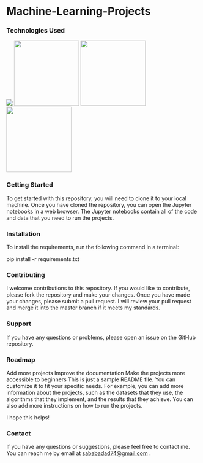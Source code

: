 # Machine-Learning-Projects
### Technologies Used  
![](https://forthebadge.com/images/badges/made-with-python.svg) 
<img target="_blank" src="https://raw.githubusercontent.com/scikit-learn/scikit-learn/main/doc/logos/scikit-learn-logo.png" width=170>
<img target="_blank" src="https://github.com/ditikrushna/End-to-End-Diabetes-Prediction-Application-Using-Machine-Learning/blob/master/Resource/numpy.png" width=170>
<img target="_blank" src="https://github.com/ditikrushna/End-to-End-Diabetes-Prediction-Application-Using-Machine-Learning/blob/master/Resource/pandas.jpeg" width=170>

### Getting Started
To get started with this repository, you will need to clone it to your local machine. Once you have cloned the repository, you can open the Jupyter notebooks in a web browser. The Jupyter notebooks contain all of the code and data that you need to run the projects.
### Installation
To install the requirements, run the following command in a terminal:

pip install -r requirements.txt

### Contributing
I welcome contributions to this repository. If you would like to contribute, please fork the repository and make your changes. Once you have made your changes, please submit a pull request. I will review your pull request and merge it into the master branch if it meets my standards.

### Support
If you have any questions or problems, please open an issue on the GitHub repository.

### Roadmap
Add more projects
Improve the documentation
Make the projects more accessible to beginners
This is just a sample README file. You can customize it to fit your specific needs. For example, you can add more information about the projects, such as the datasets that they use, the algorithms that they implement, and the results that they achieve. You can also add more instructions on how to run the projects.

I hope this helps!
### Contact
If you have any questions or suggestions, please feel free to contact me. You can reach me by email at sababadad74@gmail.com .

